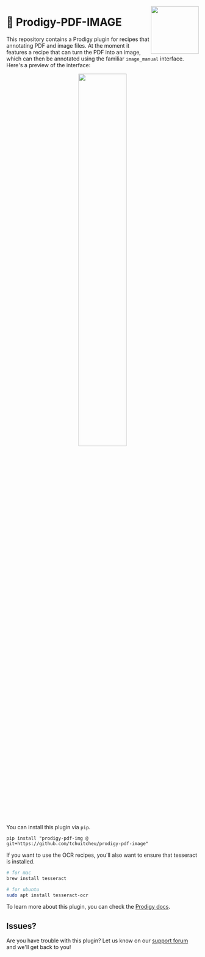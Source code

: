 <a href="https://explosion.ai"><img src="https://explosion.ai/assets/img/logo.svg" width="125" height="125" align="right" /></a>

# 📄 Prodigy-PDF-IMAGE

This repository contains a Prodigy plugin for recipes that annotating PDF and image files. At the moment it features a recipe that can turn the PDF into an image, which can then be annotated using the familiar `image_manual` interface. Here's a preview of the interface:

<p align="center">
  <img src="images/pdf_image_manual.png" width="50%">
</p>


You can install this plugin via `pip`. 

```
pip install "prodigy-pdf-img @ git+https://github.com/tchuitcheu/prodigy-pdf-image"
```

If you want to use the OCR recipes, you'll also want to ensure that tesseract is installed. 

```bash
# for mac 
brew install tesseract

# for ubuntu
sudo apt install tesseract-ocr
```

To learn more about this plugin, you can check the [Prodigy docs](https://prodi.gy/docs/plugins/#pdf).

## Issues? 

Are you have trouble with this plugin? Let us know on our [support forum](https://support.prodi.gy/) and we'll get back to you! 
